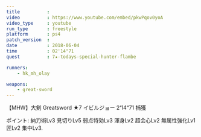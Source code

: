 ```yaml
---
title          :
video          : https://www.youtube.com/embed/pkwPqov0yoA
video_type     : youtube
run_type       : freestyle
platform       : ps4
patch_version  :
date           : 2018-06-04
time           : 02'14"71
quest          : 7★-todays-special-hunter-flambe

runners:
    - hk_mh_olay

weapons:
    - great-sword
---
```

【MHW】大剣 Greatsword ★7 イビルジョー 2‘14“71 捕獲

ポイント: 納刀術Lv3 見切りLv5 弱点特効Lv3 渾身Lv2 超会心Lv2 無属性強化Lv1 匠Lv2 集中Lv3.

